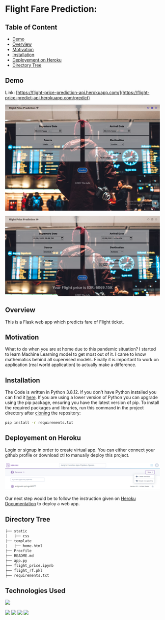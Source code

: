 # Flight Fare Prediction: 

## Table of Content
  * [Demo](#demo)
  * [Overview](#overview)
  * [Motivation](#motivation)
  * [Installation](#installation)
  * [Deployement on Heroku](#deployement-on-heroku)
  * [Directory Tree](#directory-tree)



## Demo
Link: [https://flight-price-prediction-api.herokuapp.com/](https://flight-price-predict-api.herokuapp.com/predict)

[![](https://github.com/docum5/Flight-Price-Prediction/blob/main/DEMOO.PNG?raw=true)](https://flight-price-predict-api.herokuapp.com/predict)

[![](https://github.com/docum5/Flight-Price-Prediction/blob/main/demo2.PNG?raw=true)](https://flight-price-predict-api.herokuapp.com/predict)



## Overview
This is a Flask web app which predicts fare of Flight ticket.

## Motivation
What to do when you are at home due to this pandemic situation? I started to learn Machine Learning model to get most out of it. I came to know mathematics behind all supervised models. Finally it is important to work on application (real world application) to actually make a difference.

## Installation
The Code is written in Python 3.8.12. If you don't have Python installed you can find it [here](https://www.python.org/downloads/). If you are using a lower version of Python you can upgrade using the pip package, ensuring you have the latest version of pip. To install the required packages and libraries, run this command in the project directory after [cloning](https://www.howtogeek.com/451360/how-to-clone-a-github-repository/) the repository:
```bash
pip install -r requirements.txt
```

## Deployement on Heroku
Login or signup in order to create virtual app. You can either connect your github profile or download ctl to manually deploy this project.

[![](https://github.com/docum5/Flight-Price-Prediction/blob/main/new%20app.PNG?raw=true)](https://heroku.com)

Our next step would be to follow the instruction given on [Heroku Documentation](https://devcenter.heroku.com/articles/getting-started-with-python) to deploy a web app.

## Directory Tree 
```
├── static 
│   ├── css
├── template
│   ├── home.html
├── Procfile
├── README.md
├── app.py
├── flight_price.ipynb
├── flight_rf.pkl
├── requirements.txt
```

## Technologies Used

![](https://forthebadge.com/images/badges/made-with-python.svg)

[<img target="_blank" src="https://flask.palletsprojects.com/en/1.1.x/_images/flask-logo.png" width=170>](https://flask.palletsprojects.com/en/1.1.x/) [<img target="_blank" src="https://number1.co.za/wp-content/uploads/2017/10/gunicorn_logo-300x85.png" width=280>](https://gunicorn.org) [<img target="_blank" src="https://scikit-learn.org/stable/_static/scikit-learn-logo-small.png" width=200>](https://scikit-learn.org/stable/) [<img target="_blank" src="https://camo.githubusercontent.com/8c8cd6fb9104edca5dcc83480ce23be35635c38db540f90a7e325dcae5a60281/68747470733a2f2f676574626f6f7473747261702e636f6d2f646f63732f342e312f6173736574732f696d672f626f6f7473747261702d737461636b2e706e67" width=100>](https://getbootstrap.com/docs/4.5/getting-started/introduction/)


